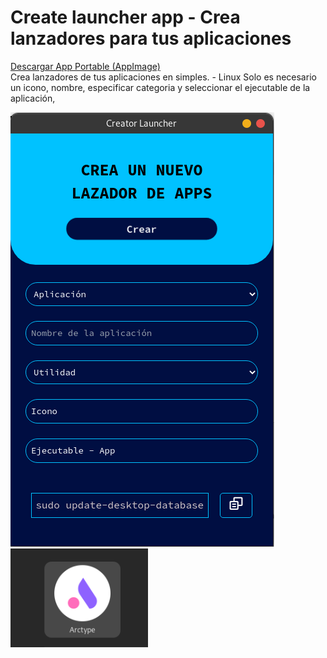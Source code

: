 # Create launcher app - Crea lanzadores para tus aplicaciones

[Descargar App Portable (AppImage)](assets/Create%20launcher%20app-1.0.0.AppImage)
<br />
Crea lanzadores de tus aplicaciones en simples. - Linux
Solo es necesario un icono, nombre, especificar categoria y seleccionar el ejecutable de la aplicación,

![App](assets/app.png)
![launcher](assets/laucher.png)

